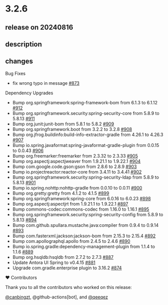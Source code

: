 # 3.2.6

## release on 20240816
## description
## changes
Bug Fixes

* fix wrong typo in message <a href="https://github.com/spring-projects/spring-ldap/pull/873" data-hovercard-type="pull_request" data-hovercard-url="/spring-projects/spring-ldap/pull/873/hovercard">#873</a>

Dependency Upgrades

* Bump org.springframework:spring-framework-bom from 6.1.3 to 6.1.12 <a href="https://github.com/spring-projects/spring-ldap/pull/912" data-hovercard-type="pull_request" data-hovercard-url="/spring-projects/spring-ldap/pull/912/hovercard">#912</a>
* Bump org.springframework.security:spring-security-core from 5.8.9 to 5.8.13 <a href="https://github.com/spring-projects/spring-ldap/pull/911" data-hovercard-type="pull_request" data-hovercard-url="/spring-projects/spring-ldap/pull/911/hovercard">#911</a>
* Bump org.junit:junit-bom from 5.8.1 to 5.8.2 <a href="https://github.com/spring-projects/spring-ldap/pull/909" data-hovercard-type="pull_request" data-hovercard-url="/spring-projects/spring-ldap/pull/909/hovercard">#909</a>
* Bump org.springframework.boot from 3.2.2 to 3.2.8 <a href="https://github.com/spring-projects/spring-ldap/pull/908" data-hovercard-type="pull_request" data-hovercard-url="/spring-projects/spring-ldap/pull/908/hovercard">#908</a>
* Bump org.jfrog.buildinfo:build-info-extractor-gradle from 4.26.1 to 4.26.3 <a href="https://github.com/spring-projects/spring-ldap/pull/907" data-hovercard-type="pull_request" data-hovercard-url="/spring-projects/spring-ldap/pull/907/hovercard">#907</a>
* Bump io.spring.javaformat:spring-javaformat-gradle-plugin from 0.0.15 to 0.0.43 <a href="https://github.com/spring-projects/spring-ldap/pull/906" data-hovercard-type="pull_request" data-hovercard-url="/spring-projects/spring-ldap/pull/906/hovercard">#906</a>
* Bump org.freemarker:freemarker from 2.3.32 to 2.3.33 <a href="https://github.com/spring-projects/spring-ldap/pull/905" data-hovercard-type="pull_request" data-hovercard-url="/spring-projects/spring-ldap/pull/905/hovercard">#905</a>
* Bump org.aspectj:aspectjweaver from 1.9.21.1 to 1.9.22.1 <a href="https://github.com/spring-projects/spring-ldap/pull/904" data-hovercard-type="pull_request" data-hovercard-url="/spring-projects/spring-ldap/pull/904/hovercard">#904</a>
* Bump com.google.code.gson:gson from 2.8.6 to 2.8.9 <a href="https://github.com/spring-projects/spring-ldap/pull/903" data-hovercard-type="pull_request" data-hovercard-url="/spring-projects/spring-ldap/pull/903/hovercard">#903</a>
* Bump io.projectreactor:reactor-core from 3.4.11 to 3.4.41 <a href="https://github.com/spring-projects/spring-ldap/pull/902" data-hovercard-type="pull_request" data-hovercard-url="/spring-projects/spring-ldap/pull/902/hovercard">#902</a>
* Bump org.springframework.security:spring-security-ldap from 5.8.9 to 5.8.13 <a href="https://github.com/spring-projects/spring-ldap/pull/901" data-hovercard-type="pull_request" data-hovercard-url="/spring-projects/spring-ldap/pull/901/hovercard">#901</a>
* Bump io.spring.nohttp:nohttp-gradle from 0.0.10 to 0.0.11 <a href="https://github.com/spring-projects/spring-ldap/pull/900" data-hovercard-type="pull_request" data-hovercard-url="/spring-projects/spring-ldap/pull/900/hovercard">#900</a>
* Bump org.gretty:gretty from 4.1.2 to 4.1.5 <a href="https://github.com/spring-projects/spring-ldap/pull/899" data-hovercard-type="pull_request" data-hovercard-url="/spring-projects/spring-ldap/pull/899/hovercard">#899</a>
* Bump org.springframework:spring-core from 6.0.16 to 6.0.23 <a href="https://github.com/spring-projects/spring-ldap/pull/898" data-hovercard-type="pull_request" data-hovercard-url="/spring-projects/spring-ldap/pull/898/hovercard">#898</a>
* Bump org.aspectj:aspectjrt from 1.9.21.1 to 1.9.22.1 <a href="https://github.com/spring-projects/spring-ldap/pull/897" data-hovercard-type="pull_request" data-hovercard-url="/spring-projects/spring-ldap/pull/897/hovercard">#897</a>
* Bump commons-codec:commons-codec from 1.16.0 to 1.16.1 <a href="https://github.com/spring-projects/spring-ldap/pull/895" data-hovercard-type="pull_request" data-hovercard-url="/spring-projects/spring-ldap/pull/895/hovercard">#895</a>
* Bump org.springframework.security:spring-security-config from 5.8.9 to 5.8.13 <a href="https://github.com/spring-projects/spring-ldap/pull/894" data-hovercard-type="pull_request" data-hovercard-url="/spring-projects/spring-ldap/pull/894/hovercard">#894</a>
* Bump com.github.spullara.mustache.java:compiler from 0.9.4 to 0.9.14 <a href="https://github.com/spring-projects/spring-ldap/pull/893" data-hovercard-type="pull_request" data-hovercard-url="/spring-projects/spring-ldap/pull/893/hovercard">#893</a>
* Bump com.fasterxml.jackson:jackson-bom from 2.15.3 to 2.15.4 <a href="https://github.com/spring-projects/spring-ldap/pull/892" data-hovercard-type="pull_request" data-hovercard-url="/spring-projects/spring-ldap/pull/892/hovercard">#892</a>
* Bump com.apollographql.apollo from 2.4.5 to 2.4.6 <a href="https://github.com/spring-projects/spring-ldap/pull/890" data-hovercard-type="pull_request" data-hovercard-url="/spring-projects/spring-ldap/pull/890/hovercard">#890</a>
* Bump io.spring.gradle:dependency-management-plugin from 1.1.4 to 1.1.6 <a href="https://github.com/spring-projects/spring-ldap/pull/889" data-hovercard-type="pull_request" data-hovercard-url="/spring-projects/spring-ldap/pull/889/hovercard">#889</a>
* Bump org.hsqldb:hsqldb from 2.7.2 to 2.7.3 <a href="https://github.com/spring-projects/spring-ldap/pull/887" data-hovercard-type="pull_request" data-hovercard-url="/spring-projects/spring-ldap/pull/887/hovercard">#887</a>
* Update Antora UI Spring to v0.4.15 <a href="https://github.com/spring-projects/spring-ldap/pull/881" data-hovercard-type="pull_request" data-hovercard-url="/spring-projects/spring-ldap/pull/881/hovercard">#881</a>
* Upgrade com.gradle.enterprise plugin to 3.16.2 <a href="https://github.com/spring-projects/spring-ldap/pull/874" data-hovercard-type="pull_request" data-hovercard-url="/spring-projects/spring-ldap/pull/874/hovercard">#874</a>

❤️ Contributors

Thank you to all the contributors who worked on this release:

<a class="user-mention notranslate" data-hovercard-type="user" data-hovercard-url="/users/canbingzt/hovercard" data-octo-click="hovercard-link-click" data-octo-dimensions="link_type:self" href="https://github.com/canbingzt">@canbingzt</a>, @github-actions[bot], and <a class="user-mention notranslate" data-hovercard-type="user" data-hovercard-url="/users/qeeqez/hovercard" data-octo-click="hovercard-link-click" data-octo-dimensions="link_type:self" href="https://github.com/qeeqez">@qeeqez</a>

